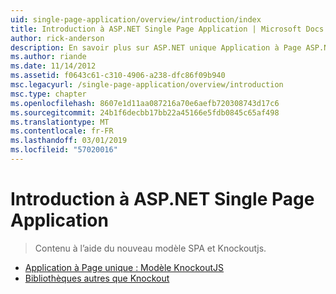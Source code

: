 ```yaml
---
uid: single-page-application/overview/introduction/index
title: Introduction à ASP.NET Single Page Application | Microsoft Docs
author: rick-anderson
description: En savoir plus sur ASP.NET unique Application à Page ASP.NET unique Page Application (SPA) vous permet de créer des applications qui incluent des interacti côté client significative...
ms.author: riande
ms.date: 11/14/2012
ms.assetid: f0643c61-c310-4906-a238-dfc86f09b940
msc.legacyurl: /single-page-application/overview/introduction
msc.type: chapter
ms.openlocfilehash: 8607e1d11aa087216a70e6aefb720308743d17c6
ms.sourcegitcommit: 24b1f6decbb17bb22a45166e5fdb0845c65af498
ms.translationtype: MT
ms.contentlocale: fr-FR
ms.lasthandoff: 03/01/2019
ms.locfileid: "57020016"
---
```

<a name="introduction-to-aspnet-single-page-application"></a>Introduction à ASP.NET Single Page Application
====================
> Contenu à l’aide du nouveau modèle SPA et Knockoutjs.


- [Application à Page unique : Modèle KnockoutJS](knockoutjs-template.md)
- [Bibliothèques autres que Knockout](other-libraries.md)
